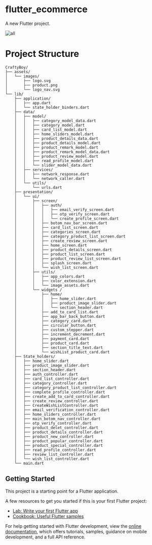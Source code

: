 # flutter_ecommerce

A new Flutter project.

![all](https://github.com/moniruzzaman76/Ecommerce-App/assets/107347380/bd7d6a00-b3c5-438a-9eec-a6a246588ccf)

# Project Structure
```
CraftyBoy/
├── assets/
│   └── images/
│       ├── logo.svg
│       ├── product.png
│       └── logo_nav.svg
└── lib/
    ├── application/
    │   ├── app.dart
    │   └── state_holder_binders.dart
    ├── data/
    │   ├── model/
    │   │   ├── category_model_data.dart
    │   │   ├── category_model.dart
    │   │   ├── card_list_model.dart
    │   │   ├── home_sliders_model.dart
    │   │   ├── product_details_data.dart
    │   │   ├── product_details_model.dart
    │   │   ├── product_remark_model.dart
    │   │   ├── product_remark_model_data.dart
    │   │   ├── product_review_model.dart
    │   │   ├── read_profile_model.dart
    │   │   └── slider_model_data.dart
    │   ├── services/
    │   │   ├── network_response.dart
    │   │   └── network_caller.dart
    │   └── utils/
    │       └── urls.dart
    ├── presentation/
    │   └── ui/
    │       ├── screen/
    │       │   ├── auth/
    │       │   │   ├── email_verify_screen.dart
    │       │   │   ├── otp_verify_screen.dart
    │       │   │   └── create_profile_screen.dart
    │       │   ├── botom_nav_bar_screen.dart
    │       │   ├── card_list_screen.dart
    │       │   ├── categories_screen.dart
    │       │   ├── category_product_list_screen.dart
    │       │   ├── create_review_screen.dart
    │       │   ├── home_screen.dart
    │       │   ├── product_details_screen.dart
    │       │   ├── product_list_screen.dart
    │       │   ├── product_review_list_screen.dart
    │       │   ├── splash_screen.dart
    │       │   └── wish_list_screen.dart
    │       ├── utils/
    │       │   ├── app_colors.dart
    │       │   ├── color_extension.dart
    │       │   └── image_assets.dart
    │       └── widgets /
    │           ├── home/
    │           │   ├── home_slider.dart
    │           │   ├── product_image_slider.dart
    │           │   └── section_header.dart
    │           ├── add_to_card_list.dart
    │           ├── app_bar_back_button.dart
    │           ├── category_card.dart
    │           ├── circular_button.dart
    │           ├── custom_stepper.dart
    │           ├── increment_decrement.dart
    │           ├── payment_card.dart
    │           ├── product_card.dart
    │           ├── section_title_text.dart
    │           └── wishList_product_card.dart
    ├── State_holders/
    │   ├── home_slider.dart
    │   ├── product_image_slider.dart
    │   ├── section_header.dart
    │   ├── auth_controller.dart
    │   ├── card_list_controller.dart
    │   ├── category_controller.dart
    │   ├── category_product_list_controller.dart
    │   ├── complete_profile_controller.dart
    │   ├── create_add_to_card_controller.dart
    │   ├── create_review_controller.dart
    │   ├── CreateWishListController.dart
    │   ├── email_verification_controller.dart
    │   ├── home_sliders_controller.dart
    │   ├── main_botom_nav_controller.dart
    │   ├── otp_verify_controller.dart
    │   ├── product_delet_controller.dart
    │   ├── product_details_controller.dart
    │   ├── product_new_controller.dart
    │   ├── product_popular_controller.dart
    │   ├── product_special_controller.dart
    │   ├── read_profile_controller.dart
    │   ├── review_list_controller.dart
    │   └── wish_list_controller.dart
    └── main.dart
```


## Getting Started

This project is a starting point for a Flutter application.

A few resources to get you started if this is your first Flutter project:

- [Lab: Write your first Flutter app](https://docs.flutter.dev/get-started/codelab)
- [Cookbook: Useful Flutter samples](https://docs.flutter.dev/cookbook)

For help getting started with Flutter development, view the
[online documentation](https://docs.flutter.dev/), which offers tutorials,
samples, guidance on mobile development, and a full API reference.
